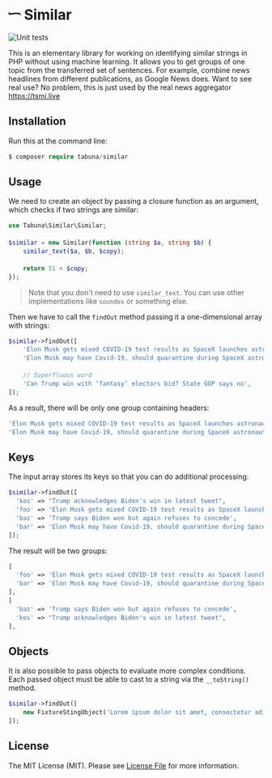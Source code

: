 # <img src=".github/logo.svg?sanitize=true" width="24" height="24" alt="Similar PHP"> Similar

![Unit tests](https://github.com/tabuna/similar/workflows/Unit%20tests/badge.svg)

This is an elementary library for working on identifying similar strings in PHP without using machine learning. It allows you to get groups of one topic from the transferred set of sentences. For example, combine news headlines from different publications, as Google News does. Want to see real use? No problem, this is just used by the real news aggregator https://tsmi.live

## Installation

Run this at the command line:

```php
$ composer require tabuna/similar
```

## Usage

We need to create an object by passing a closure function as an argument, which checks if two strings are similar:

```php
use Tabuna\Similar\Similar;

$similar = new Similar(function (string $a, string $b) {
    similar_text($a, $b, $copy);

    return 51 < $copy;
});
```

> Note that you don't need to use `similar_text`. You can use other implementations like `soundex` or something else.


Then we have to call the `findOut` method passing it a one-dimensional array with strings:

```php
$similar->findOut([
    'Elon Musk gets mixed COVID-19 test results as SpaceX launches astronauts to the ISS',
    'Elon Musk may have Covid-19, should quarantine during SpaceX astronaut launch Sunday',

    // Superfluous word
    'Can Trump win with ‘fantasy’ electors bid? State GOP says no',
]);
```

As a result, there will be only one group containing headers:

```php
'Elon Musk gets mixed COVID-19 test results as SpaceX launches astronauts to the ISS',
'Elon Musk may have Covid-19, should quarantine during SpaceX astronaut launch Sunday',
```

## Keys

The input array stores its keys so that you can do additional processing:

```php
$similar->findOut([
  'kos' => "Trump acknowledges Biden's win in latest tweet",
  'foo' => 'Elon Musk gets mixed COVID-19 test results as SpaceX launches astronauts to the ISS',
  'baz' => 'Trump says Biden won but again refuses to concede',
  'bar' => 'Elon Musk may have Covid-19, should quarantine during SpaceX astronaut launch Sunday',
]);
```

The result will be two groups:

```php
[
  'foo' => 'Elon Musk gets mixed COVID-19 test results as SpaceX launches astronauts to the ISS',
  'bar' => 'Elon Musk may have Covid-19, should quarantine during SpaceX astronaut launch Sunday',
],
[
  'baz' => 'Trump says Biden won but again refuses to concede',
  'kos' => "Trump acknowledges Biden's win in latest tweet",
],
```

## Objects

It is also possible to pass objects to evaluate more complex conditions. Each passed object must be able to cast to a string via the `__toString()` method.


```php
$similar->findOut([
    new FixtureStingObject('Lorem ipsum dolor sit amet, consectetur adipiscing elit.'),
]);
```

## License

The MIT License (MIT). Please see [License File](LICENSE.md) for more information.
